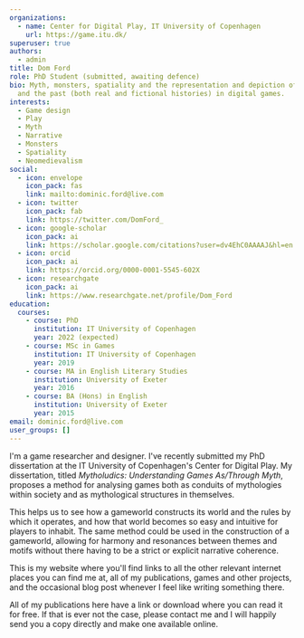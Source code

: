 ```yaml
---
organizations:
  - name: Center for Digital Play, IT University of Copenhagen
    url: https://game.itu.dk/
superuser: true
authors:
  - admin
title: Dom Ford
role: PhD Student (submitted, awaiting defence)
bio: Myth, monsters, spatiality and the representation and depiction of history
  and the past (both real and fictional histories) in digital games.
interests:
  - Game design
  - Play
  - Myth
  - Narrative
  - Monsters
  - Spatiality
  - Neomedievalism
social:
  - icon: envelope
    icon_pack: fas
    link: mailto:dominic.ford@live.com
  - icon: twitter
    icon_pack: fab
    link: https://twitter.com/DomFord_
  - icon: google-scholar
    icon_pack: ai
    link: https://scholar.google.com/citations?user=dv4EhC0AAAAJ&hl=en
  - icon: orcid
    icon_pack: ai
    link: https://orcid.org/0000-0001-5545-602X
  - icon: researchgate
    icon_pack: ai
    link: https://www.researchgate.net/profile/Dom_Ford
education:
  courses:
    - course: PhD
      institution: IT University of Copenhagen
      year: 2022 (expected)
    - course: MSc in Games
      institution: IT University of Copenhagen
      year: 2019
    - course: MA in English Literary Studies
      institution: University of Exeter
      year: 2016
    - course: BA (Hons) in English
      institution: University of Exeter
      year: 2015
email: dominic.ford@live.com
user_groups: []
---
```

I'm a game researcher and designer. I've recently submitted my PhD dissertation at the IT University of Copenhagen's Center for Digital Play. My dissertation, titled _Mytholudics: Understanding Games As/Through Myth_, proposes a method for analysing games both as conduits of mythologies within society and as mythological structures in themselves.

This helps us to see how a gameworld constructs its world and the rules by which it operates, and how that world becomes so easy and intuitive for players to inhabit. The same method could be used in the construction of a gameworld, allowing for harmony and resonances between themes and motifs without there having to be a strict or explicit narrative coherence.

This is my website where you'll find links to all the other relevant internet places you can find me at, all of my publications, games and other projects, and the occasional blog post whenever I feel like writing something there.

All of my publications here have a link or download where you can read it for free. If that is ever not the case, please contact me and I will happily send you a copy directly and make one available online.